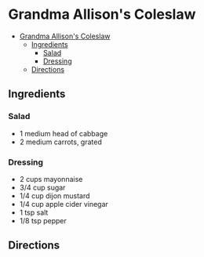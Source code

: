 # Grandma Allison's Coleslaw

- [Grandma Allison's Coleslaw](#grandma-allisons-coleslaw)
  - [Ingredients](#ingredients)
    - [Salad](#salad)
    - [Dressing](#dressing)
  - [Directions](#directions)

## Ingredients

### Salad

- 1 medium head of cabbage
- 2 medium carrots, grated

### Dressing

- 2 cups mayonnaise
- 3/4 cup sugar
- 1/4 cup dijon mustard
- 1/4 cup apple cider vinegar
- 1 tsp salt
- 1/8 tsp pepper

## Directions

